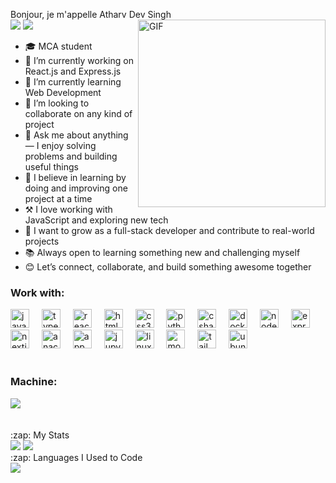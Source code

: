 

Bonjour, je m'appelle Atharv Dev Singh
<br>
[<img src="https://img.shields.io/badge/twitter-%231DA1F2.svg?&style=for-the-badge&logo=twitter&logoColor=white">](https://x.com/Atharv_code)
[<img src="https://img.shields.io/badge/linkedin-%230077B5.svg?&style=for-the-badge&logo=linkedin&logoColor=white">](https://www.linkedin.com/in/atharv-dev-singh-621437332/)
<img align="right" alt="GIF" src="gif.gif" width="300"/>

- 🎓 MCA student  
- 🔭 I’m currently working on React.js and Express.js  
- 🌱 I’m currently learning Web Development  
- 👯 I’m looking to collaborate on any kind of project  
- 💬 Ask me about anything — I enjoy solving problems and building useful things  
- 🧠 I believe in learning by doing and improving one project at a time  
- ⚒️ I love working with JavaScript and exploring new tech  
- 🚀 I want to grow as a full-stack developer and contribute to real-world projects  
- 📚 Always open to learning something new and challenging myself  
- 😊 Let’s connect, collaborate, and build something awesome together  




### Work with:
<div display="flex">
<div align="left">
  <img src="https://cdn.jsdelivr.net/gh/devicons/devicon/icons/javascript/javascript-original.svg" height="30" alt="javascript logo"  />
  <img width="12" />
  <img src="https://cdn.jsdelivr.net/gh/devicons/devicon/icons/typescript/typescript-original.svg" height="30" alt="typescript logo"  />
  <img width="12" />
  <img src="https://cdn.jsdelivr.net/gh/devicons/devicon/icons/react/react-original.svg" height="30" alt="react logo"  />
  <img width="12" />
  <img src="https://cdn.jsdelivr.net/gh/devicons/devicon/icons/html5/html5-original.svg" height="30" alt="html5 logo"  />
  <img width="12" />
  <img src="https://cdn.jsdelivr.net/gh/devicons/devicon/icons/css3/css3-original.svg" height="30" alt="css3 logo"  />
  <img width="12" />
  <img src="https://cdn.jsdelivr.net/gh/devicons/devicon/icons/python/python-original.svg" height="30" alt="python logo"  />
  <img width="12" />
  <img src="https://cdn.jsdelivr.net/gh/devicons/devicon/icons/csharp/csharp-original.svg" height="30" alt="csharp logo"  />
  <img width="12" />
  <img src="https://cdn.jsdelivr.net/gh/devicons/devicon/icons/docker/docker-original.svg" height="30" alt="docker logo"  />
  <img width="12" />
  <img src="https://cdn.jsdelivr.net/gh/devicons/devicon/icons/nodejs/nodejs-original.svg" height="30" alt="nodejs logo"  />
  <img width="12" />
  <img src="https://cdn.jsdelivr.net/gh/devicons/devicon/icons/express/express-original.svg" height="30" alt="express logo"  />
  <img width="12" />
  <img src="https://cdn.jsdelivr.net/gh/devicons/devicon/icons/nextjs/nextjs-original.svg" height="30" alt="nextjs logo"  />
  <img width="12" />
  <img src="https://cdn.jsdelivr.net/gh/devicons/devicon/icons/anaconda/anaconda-original.svg" height="30" alt="anaconda logo"  />
  <img width="12" />
  <img src="https://cdn.jsdelivr.net/gh/devicons/devicon/icons/appwrite/appwrite-original.svg" height="30" alt="appwrite logo"  />
  <img width="12" />
  <img src="https://cdn.jsdelivr.net/gh/devicons/devicon/icons/jupyter/jupyter-original.svg" height="30" alt="jupyter logo"  />
  <img width="12" />
  <img src="https://cdn.jsdelivr.net/gh/devicons/devicon/icons/linux/linux-original.svg" height="30" alt="linux logo"  />
  <img width="12" />
  <img src="https://cdn.jsdelivr.net/gh/devicons/devicon/icons/mongodb/mongodb-original.svg" height="30" alt="mongodb logo"  />
  <img width="12" />
  <img src="https://cdn.jsdelivr.net/gh/devicons/devicon/icons/tailwindcss/tailwindcss-original-wordmark.svg" height="30" alt="tailwindcss logo"  />
  <img width="12" />
  <img src="https://cdn.jsdelivr.net/gh/devicons/devicon/icons/ubuntu/ubuntu-plain.svg" height="30" alt="ubuntu logo"  />
</div>
</div>
<br/>

### Machine:
<div display="flex">

  <img src="https://img.shields.io/badge/Linux-FCC624?style=for-the-badge&logo=linux&logoColor=000000" />


</div>
<br>

<br>

  <summary>:zap: My Stats</summary>
  <img src="https://github-readme-stats.vercel.app/api?username=atharvdsingh&show_icons=true&bg_color=0d1117&icon_color=ffffff&text_color=fff&border_color=0d1117">
  <img src="https://github-readme-streak-stats.herokuapp.com/?user=atharvdsingh&theme=dark&hide_border=true&background=0d1117">

  <summary>:zap: Languages I Used to Code</summary>
  <img src="https://github-readme-stats.vercel.app/api/top-langs/?username=atharvdsingh&layout=compact&bg_color=0d1117&text_color=fff">


